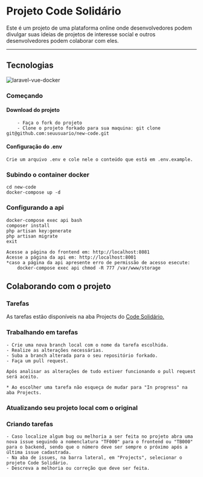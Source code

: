 # Projeto Code Solidário

<p>Este é um projeto de uma plataforma online onde desenvolvedores podem divulgar suas ideias de projetos de interesse social e outros desenvolvedores podem colaborar com eles.</p>

---

<h2>Tecnologias </h2>
    
![laravel-vue-docker](https://user-images.githubusercontent.com/32945891/80235462-21181500-8630-11ea-874c-331b519698b4.png)

### Começando

#### Download do projeto

```
    - Faça o fork do projeto
    - Clone o projeto forkado para sua maquina: git clone git@github.com:seuusuario/new-code.git

```

#### Configuração do .env

    Crie um arquivo .env e cole nele o conteúdo que está em .env.example.

### Subindo o container docker

    cd new-code
    docker-compose up -d

### Configurando a api

    docker-compose exec api bash
    composer install
    php artisan key:generate
    php artisan migrate
    exit

    Acesse a página do frontend em: http://localhost:8081
    Acesse a página da api em: http://localhost:8001
    *caso a página da api apresente erro de permissão de acesso esecute:
        docker-compose exec api chmod -R 777 /var/www/storage

## Colaborando com o projeto

### Tarefas

As tarefas estão disponíveis na aba Projects do <a href="https://github.com/CodeSolidario">Code Solidário.</a>

### Trabalhando em tarefas

    - Crie uma nova branch local com o nome da tarefa escolhida.
    - Realize as alterações necessárias.
    - Suba a branch alterada para o seu repositório forkado.
    - Faça um pull request.

    Após analisar as alterações de tudo estiver funcionando o pull request será aceito.

    * Ao escolher uma tarefa não esqueça de mudar para "In progress" na aba Projects.

### Atualizando seu projeto local com o original

### Criando tarefas

    - Caso localize algum bug ou melhoria a ser feita no projeto abra uma nova issue seguindo a nomenclatura "TF000" para o frontend ou "TB000" para o backend, sendo que o número deve ser sempre o próximo após a última issue cadastrada.
    - Na aba de issues, na barra lateral, em "Projects", selecionar o projeto Code Solidário.
    - Descreva a melhoria ou correção que deve ser feita.
